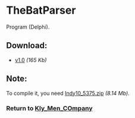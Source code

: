 # TheBatParser

Program (Delphi).

## Download:

- [v1.0](http://klimaleksus.narod.ru/Files/4/thebatparser.rar) _(165 Kb)_

## Note:

To compile it, you need [Indy10_5375.zip](http://klimaleksus.narod.ru/Files/4/Indy10_5375.zip) _(8.14 Mb)_.

### Return to [Kly_Men_COmpany](https://github.com/aleksusklim/Kly_Men_COmpany "GitHub: aleksusklim/Kly_Men_COmpany")
